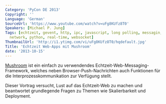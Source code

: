 ```yaml
---
Category: 'PyCon DE 2013'
Copyright: ''
Language: 'German'
SourceUrl: 'https://www.youtube.com/watch?v=uFg8KUfz8T0'
Speakers: [Michael P. Jung]
Tags: [echtzeit, gevent, http, ipc, javascript, long polling, messagin, mushroom,
  network, python, real-time, websocket]
ThumbnailUrl: 'http://i1.ytimg.com/vi/uFg8KUfz8T0/hqdefault.jpg'
Title: 'Echtzeit Web-Apps mit Mushroom'
date: '2013-10-15'
---
```

[Mushroom](https://bitbucket.org/terreon/mushroom) ist ein einfach zu verwendendes Echtzeit-Web-Messaging-Framework, welches neben Browser-Push-Nachrichten auch Funktionen für die Interprozesskommunikation zur Verfügung stellt.

Dieser Vortrag versucht, Lust auf das Echtzeit-Web zu machen und beantwortet grundlegende Fragen zu Themen wie Skalierbarkeit und Deployment.